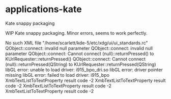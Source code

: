 # applications-kate
Kate snappy packaging


WIP Kate snappy packaging. Minor errors, seems to work perfectly.

No such XML file "/home/scarlett/kde-5/etc/xdg/ui/ui_standards.rc"
QObject::connect: invalid null parameter
QObject::connect: invalid null parameter
QObject::connect: Cannot connect (null)::returnPressed() to KUrlRequester::returnPressed()
QObject::connect: Cannot connect (null)::returnPressed(QString) to KUrlRequester::returnPressed(QString)
libGL error: unable to load driver: i915_bpo_dri.so
libGL error: driver pointer missing
libGL error: failed to load driver: i915_bpo
XmbTextListToTextProperty result code -2
XmbTextListToTextProperty result code -2
XmbTextListToTextProperty result code -2
XmbTextListToTextProperty result code -2

